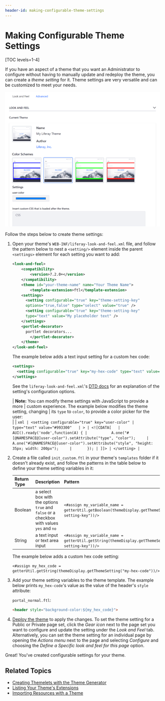 ```yaml
---
header-id: making-configurable-theme-settings
---
```


# Making Configurable Theme Settings

[TOC levels=1-4]

If you have an aspect of a theme that you want an Administrator to configure 
without having to manually update and redeploy the theme, you can create a 
*theme setting* for it. Theme settings are very versatile and can be customized 
to meet your needs. 

![Figure 1: Here are examples of configurable settings for the site Admin.](../../../../images/theme-dev-configurable-theme-settings.png)

Follow the steps below to create theme settings:

1.  Open your theme's `WEB-INF/liferay-look-and-feel.xml` file, and follow the 
    pattern below to nest a `<setting/>` element inside the parent `<settings>` 
    element for each setting you want to add:

    ```xml
    <look-and-feel>
    	<compatibility>
    		<version>7.2.0+</version>
    	</compatibility>
    	<theme id="your-theme-name" name="Your Theme Name">
    		<template-extension>ftl</template-extension>
        <settings>
          <setting configurable="true" key="theme-setting-key"
          options="true,false" type="select" value="true" />
          <setting configurable="true" key="theme-setting-key"
          type="text" value="My placeholder text" />
        </settings>
        <portlet-decorator>
          portlet decorators...
    		</portlet-decorator>
    	</theme>
    </look-and-feel>
    ```

    The example below adds a text input setting for a custom hex code:
    
    ```xml
    <settings>
      <setting configurable="true" key="my-hex-code" type="text" value="blue" />
    </settings>
    ```

    See the `liferay-look-and-feel.xml`'s 
    [DTD docs](@platform-ref@/7.2-latest/definitions/liferay-look-and-feel_7_2_0.dtd.html#settings) 
    for an explanation of the setting's configuration options. 

    | **Note:** You can modify theme settings with JavaScript to provide a more 
    | custom experience. The example below modifies the theme setting, changing 
    | its `type` to `color`, to provide a color picker for the user:  
    |
    | ```xml
    | <setting configurable="true" key="user-color"
    | type="text" value="#993300"  
    | >
    | <![CDATA[  
    |      AUI().ready('node',function(A) {
    |           A.one("#[@NAMESPACE@]user-color").setAttribute("type", "color");    
    |           A.one("#[@NAMESPACE@]user-color").setAttribute("style", "height: 35px; width: 200px");    
    |       });
    | ]]>
    | </setting>
    | ```

2.  Create a file called `init_custom.ftl` in your theme's `templates` folder if 
    it doesn't already exist, and follow the patterns in the table below to 
    define your theme setting variables in it:

    | Return Type | Description | Pattern |
    | --- | --- | --- |
    | Boolean | a select box with the options `true` and `false` or a checkbox with values `yes` and `no` | `<#assign my_variable_name = getterUtil.getBoolean(themeDisplay.getThemeSetting("theme-setting-key"))/>` |
    | String | a text input or text area input | `<#assign my_variable_name = getterUtil.getString(themeDisplay.getThemeSetting("theme-setting-key"))/>` |
 
    The example below adds a custom hex code setting:

        <#assign my_hex_code = 
        getterUtil.getString(themeDisplay.getThemeSetting("my-hex-code"))/>

3.  Add your theme setting variables to the theme template. The example below 
    prints `my_hex-code`'s value as the value of the header's `style` attribute:

    `portal_normal.ftl`:

    ```html
    <header style="background-color:${my_hex_code}">
    ```

4.  [Deploy the theme](/docs/7-2/frameworks/-/knowledge_base/f/deploying-and-applying-themes) 
    to apply the changes. To set the theme setting for a Public or Private page 
    set, click the *Gear icon* next to the page set you want to configure and 
    update the setting under the *Look and Feel* tab. Alternatively, you can set 
    the theme setting for an individual page by opening the *Actions menu* next 
    to the page and selecting *Configure* and choosing the 
    *Define a Specific look and feel for this page* option. 

Great! You've created configurable settings for your theme. 

## Related Topics

- [Creating Themelets with the Theme Generator](/docs/7-2/reference/-/knowledge_base/r/creating-themelets-with-the-themes-generator)
- [Listing Your Theme's Extensions](/docs/7-2/frameworks/-/knowledge_base/f/listing-your-themes-extensions)
- [Importing Resources with a Theme](/docs/7-2/frameworks/-/knowledge_base/f/importing-resources-with-a-theme)
